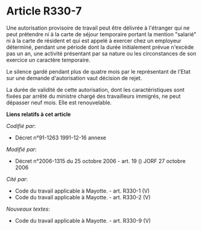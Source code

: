 # Article R330-7

Une autorisation provisoire de travail peut être délivrée à l'étranger qui ne peut prétendre ni à la carte de séjour
temporaire portant la mention "salarié" ni à la carte de résident et qui est appelé à exercer chez un employeur déterminé,
pendant une période dont la durée initialement prévue n'excède pas un an, une activité présentant par sa nature ou les
circonstances de son exercice un caractère temporaire.

Le silence gardé pendant plus de quatre mois par le représentant de l'Etat sur une demande d'autorisation vaut décision de
rejet.

La durée de validité de cette autorisation, dont les caractéristiques sont fixées par arrêté du ministre chargé des
travailleurs immigrés, ne peut dépasser neuf mois. Elle est renouvelable.

**Liens relatifs à cet article**

_Codifié par_:

  - Décret n°91-1263 1991-12-16 annexe

_Modifié par_:

  - Décret n°2006-1315 du 25 octobre 2006 - art. 19 () JORF 27 octobre 2006

_Cité par_:

  - Code du travail applicable à Mayotte. - art. R330-1 (V)
  - Code du travail applicable à Mayotte. - art. R330-2 (V)

_Nouveaux textes_:

  - Code du travail applicable à Mayotte. - art. R330-9 (V)

